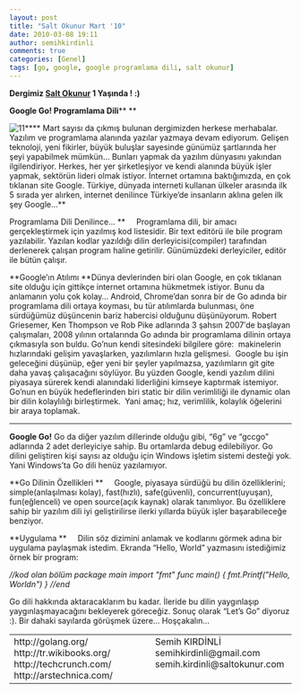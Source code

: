 ```yaml
---
layout: post
title: "Salt Okunur Mart '10"
date: 2010-03-08 19:11
author: semihkirdinli
comments: true
categories: [Genel]
tags: [go, google, google programlama dili, salt okunur]
---
```

**Dergimiz **<a href="http://www.saltokunur.org/">**Salt Okunur**</a>** 1 Yaşında ! :)**

**Google Go! Programlama Dili****
**

![](http://semihkirdinli.files.wordpress.com/2011/10/111.jpg?w=300 "11")****
Mart sayısı da çıkmış bulunan dergimizden herkese merhabalar. Yazılım ve programlama alanında yazılar yazmaya devam ediyorum. Gelişen teknoloji, yeni fikirler, büyük buluşlar sayesinde günümüz şartlarında her şeyi yapabilmek mümkün... Bunları yapmak da yazılım dünyasını yakından ilgilendiriyor. Herkes, her yer şirketleşiyor ve kendi alanında büyük işler yapmak, sektörün lideri olmak istiyor.
İnternet ortamına baktığımızda, en çok tıklanan site Google. Türkiye, dünyada interneti kullanan ülkeler arasında ilk 5 sırada yer alırken, internet denilince Türkiye’de insanların aklına gelen ilk şey Google…**

Programlama Dili Denilince…
**     Programlama dili, bir amacı gerçekleştirmek için yazılmış kod listesidir. Bir text editörü ile bile program yazılabilir. Yazılan kodlar yazıldığı dilin derleyicisi(compiler) tarafından derlenerek çalışan program haline getirilir. Günümüzdeki derleyiciler, editör ile bütün çalışır.

**Google’ın Atılımı
**Dünya devlerinden biri olan Google, en çok tıklanan site olduğu için gittikçe internet ortamına hükmetmek istiyor. Bunu da anlamanın yolu çok kolay… Android, Chrome’dan sonra bir de Go adında bir programlama dili ortaya koyması, bu tür atılımlarda bulunması, öne sürdüğümüz düşüncenin bariz habercisi olduğunu düşünüyorum.
Robert Griesemer, Ken Thompson ve Rob Pike adlarında 3 şahsın 2007′de başlayan çalışmaları, 2008 yılının ortalarında Go adında bir programlama dilinin ortaya çıkmasıyla son buldu.
Go’nun kendi sitesindeki bilgilere göre:  makinelerin hızlarındaki gelişim yavaşlarken, yazılımların hızla gelişmesi.  Google bu işin geleceğini düşünüp, eğer yeni bir şeyler yapılmazsa, yazılımların git gite daha yavaş çalışacağını söylüyor. Bu yüzden Google, kendi yazılım dilini piyasaya sürerek kendi alanındaki liderliğini kimseye kaptırmak istemiyor. Go’nun en büyük hedeflerinden biri static bir dilin verimliliği ile dynamic olan bir dilin kolaylılığı birleştirmek.  Yani amaç; hız, verimlilik, kolaylık öğelerini bir araya toplamak.
****
**Google Go!**
Go da diğer yazılım dillerinde olduğu gibi, “6g” ve “gccgo” adlarında 2 adet derleyiciye sahip. Bu ortamlarda debug edilebiliyor. Go dilini geliştiren kişi sayısı az olduğu için Windows işletim sistemi desteği yok. Yani Windows’ta Go dili henüz yazılamıyor.

**Go Dilinin Özellikleri
**     Google, piyasaya sürdüğü bu dilin özelliklerini; simple(anlaşılması kolay), fast(hızlı), safe(güvenli), concurrent(uyuşan), fun(eğlenceli) ve open source(açık kaynak) olarak tanımlıyor. Bu özelliklere sahip bir yazılım dili iyi geliştirilirse ilerki yıllarda büyük işler başarabileceğe benziyor.

**Uygulama
**     Dilin söz dizimini anlamak ve kodlarını görmek adına bir uygulama paylaşmak istedim.
Ekranda “Hello, World” yazmasını istediğimiz örnek bir program:

*//kod olan bölüm
package main
import "fmt"
func main() {
fmt.Printf("Hello, Worldn")
}
//end*

Go dili hakkında aktaracaklarım bu kadar. İleride bu dilin yaygınlaşıp yaygınlaşmayacağını bekleyerek göreceğiz. Sonuç olarak “Let’s Go” diyoruz :). Bir dahaki sayılarda görüşmek üzere... Hoşçakalın…
<table border="0" cellspacing="0" cellpadding="0">
<tbody>
<tr>
<td valign="top" width="367">http://golang.org/
http://tr.wikibooks.org/
http://techcrunch.com/
http://arstechnica.com/</td>
<td valign="top" width="247">Semih KIRDİNLİ
semihkirdinli@gmail.com
semih.kirdinli@saltokunur.com</td>
</tr>
</tbody>
</table>
